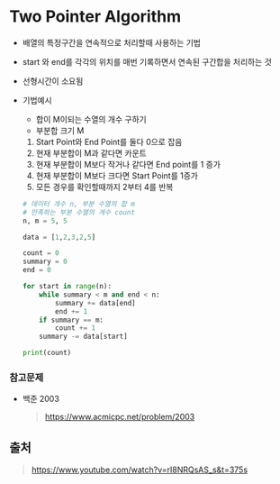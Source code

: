 # Two Pointer Algorithm

- 배열의 특정구간을 연속적으로 처리할때 사용하는 기법

- start 와 end를 각각의 위치를 매번 기록하면서 연속된 구간합을 처리하는 것

- 선형시간이 소요됨

- 기법예시

  - 합이 M이되는 수열의 개수 구하기
  - 부분합 크기 M

  1. Start Point와 End Point를 둘다 0으로 잡음
  2. 현재 부분합이 M과 같다면 카운트
  3. 현재 부분합이 M보다 작거나 같다면 End point를 1 증가
  4. 현재 부분합이 M보다 크다면 Start Point를 1증가
  5. 모든 경우를 확인할때까지 2부터 4를 반복

  ```python
  # 데이터 개수 n, 부분 수열의 합 m
  # 만족하는 부분 수열의 개수 count
  n, m = 5, 5
  
  data = [1,2,3,2,5]
  
  count = 0
  summary = 0
  end = 0
  
  for start in range(n):
      while summary < m and end < n:
          summary += data[end]
          end += 1
      if summary == m:
          count += 1
      summary -= data[start]
  
  print(count)
  ```

  

### 참고문제

- 백준 2003

  > https://www.acmicpc.net/problem/2003



## 출처

> https://www.youtube.com/watch?v=rI8NRQsAS_s&t=375s